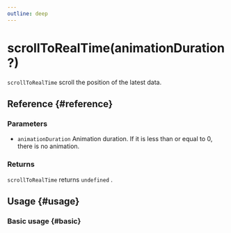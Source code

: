 ```yaml
---
outline: deep
---
```


# scrollToRealTime(animationDuration?)
`scrollToRealTime` scroll the position of the latest data.

## Reference {#reference}
<!-- @include: @/@views/api/references/instance/scrollToRealTime.md -->

### Parameters
- `animationDuration` Animation duration. If it is less than or equal to 0, there is no animation.

### Returns
`scrollToRealTime` returns `undefined` .

## Usage {#usage}
<script setup>
import ScrollToRealTime from '../../../@views/api/samples/ScrollToRealTime/index.vue'
</script>

### Basic usage {#basic}
<ScrollToRealTime/>